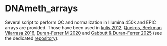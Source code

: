 # DNAmeth_arrays

Several script to perform QC and normalization in Illumina 450k and EPIC arrays are provided. Those have been used in [kulis 2012](https://www.nature.com/articles/ng.2443), [Queiros, Beekman Vilarrasa 2016](https://www.cell.com/cancer-cell/fulltext/S1535-6108(16)30449-4), [Duran-Ferrer M 2020](https://www.nature.com/articles/s43018-020-00131-2) and [Gabbutt & Duran-Ferrer 2025](https://www.nature.com/articles/s41586-025-09374-4) (see the dedicated [repository](https://github.com/Duran-FerrerM/evoflux)).
